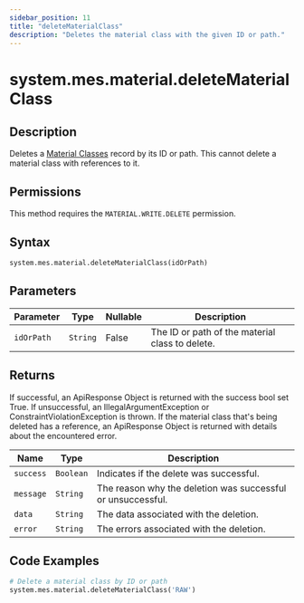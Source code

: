 ```yaml
---
sidebar_position: 11
title: "deleteMaterialClass"
description: "Deletes the material class with the given ID or path."
---
```


# system.mes.material.deleteMaterialClass

## Description

Deletes a [Material Classes](../../data-model/material-model/material-class) record by its ID or path.
This cannot delete a material class with references to it.


## Permissions

This method requires the `MATERIAL.WRITE.DELETE` permission.

## Syntax

```python
system.mes.material.deleteMaterialClass(idOrPath)
```

## Parameters

| Parameter  | Type     | Nullable | Description                                     |
|------------|----------|----------|-------------------------------------------------|
| `idOrPath` | `String` | False    | The ID or path of the material class to delete. |

## Returns

If successful, an ApiResponse Object is returned with the success bool set True. If unsuccessful, an IllegalArgumentException or ConstraintViolationException is thrown.
If the material class that's being deleted has a reference, an ApiResponse Object is returned with details about the encountered error.

| Name      | Type      | Description                                                 |
|-----------|-----------|-------------------------------------------------------------|
| `success` | `Boolean` | Indicates if the delete was successful.                     |
| `message` | `String`  | The reason why the deletion was successful or unsuccessful. |
| `data`    | `String`  | The data associated with the deletion.                      |
| `error`   | `String`  | The errors associated with the deletion.                    |

## Code Examples

```python
# Delete a material class by ID or path
system.mes.material.deleteMaterialClass('RAW')
```
